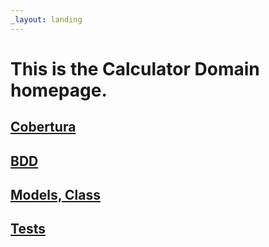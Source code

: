 ```yaml
---
_layout: landing
---
```


# This is the **Calculator Domain** homepage.

## [Cobertura](cobertura/index.html)

## [BDD](bdd/CalculatorSDDReport.html)

## [Models, Class](docs/Calculator.Domain.html)

## [Tests](docs/Calculator.Domain.Tests.Steps.html)